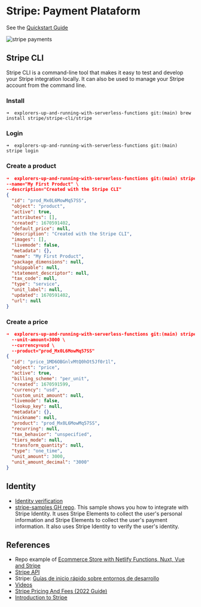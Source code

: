 # Stripe: Payment Plataform

See the [Quickstart Guide](https://stripe.com/docs/development/quickstart?lang=node)  

![stripe payments](/images/stripe_payments2.png)

## Stripe CLI

Stripe CLI is a command-line tool that makes it easy to test and develop your Stripe integration locally. It can also be used to manage your Stripe account from the command line.

### Install

```
➜  explorers-up-and-running-with-serverless-functions git:(main) brew install stripe/stripe-cli/stripe
``` 

### Login

```
➜  explorers-up-and-running-with-serverless-functions git:(main) stripe login
```

### Create a product

```json
➜  explorers-up-and-running-with-serverless-functions git:(main) stripe products create \
--name="My First Product" \
--description="Created with the Stripe CLI"
{
  "id": "prod_Mx0L6MowMq57SS",
  "object": "product",
  "active": true,
  "attributes": [],
  "created": 1670591402,
  "default_price": null,
  "description": "Created with the Stripe CLI",
  "images": [],
  "livemode": false,
  "metadata": {},
  "name": "My First Product",
  "package_dimensions": null,
  "shippable": null,
  "statement_descriptor": null,
  "tax_code": null,
  "type": "service",
  "unit_label": null,
  "updated": 1670591402,
  "url": null
}
```

### Create a price

```json
➜  explorers-up-and-running-with-serverless-functions git:(main) stripe prices create \
  --unit-amount=3000 \
  --currency=usd \
  --product="prod_Mx0L6MowMq57SS"
{
  "id": "price_1MD6OBGnlvMtQ0hOt5Jf0r1l",
  "object": "price",
  "active": true,
  "billing_scheme": "per_unit",
  "created": 1670591599,
  "currency": "usd",
  "custom_unit_amount": null,
  "livemode": false,
  "lookup_key": null,
  "metadata": {},
  "nickname": null,
  "product": "prod_Mx0L6MowMq57SS",
  "recurring": null,
  "tax_behavior": "unspecified",
  "tiers_mode": null,
  "transform_quantity": null,
  "type": "one_time",
  "unit_amount": 3000,
  "unit_amount_decimal": "3000"
}
```

## Identity 

* [Identity verification](https://stripe.com/docs/samples/identity/modal)
* [stripe-samples GH repo](https://github.com/stripe-samples/identity). This sample shows you how to integrate with Stripe Identity. It uses Stripe Elements to collect the user's personal information and Stripe Elements to collect the user's payment information. It also uses Stripe Identity to verify the user's identity.
  
## References

* Repo example of [Ecommerce Store with Netlify Functions, Nuxt, Vue and Stripe](https://github.com/sdras/ecommerce-netlify)
* [Stripe API](https://stripe.com/docs/api)
* Stripe: [Guías de inicio rápido sobre entornos de desarrollo](https://stripe.com/docs/development/quickstart?lang=node)
* [Videos](https://stripe.com/docs/videos/developer-foundations)
* [Stripe Pricing And Fees (2022 Guide)](https://www.forbes.com/advisor/business/services/stripe-pricing-fees/)
* [Introduction to Stripe](https://larryullman.com/2012/10/10/introduction-to-stripe/)

